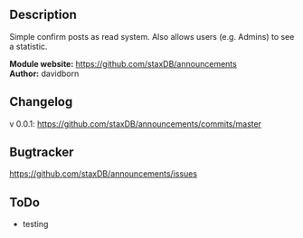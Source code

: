 ## Description

Simple confirm posts as read system.
Also allows users (e.g. Admins) to see a statistic.

__Module website:__ <https://github.com/staxDB/announcements>  
__Author:__ davidborn  

## Changelog
v 0.0.1:
<https://github.com/staxDB/announcements/commits/master>

## Bugtracker

<https://github.com/staxDB/announcements/issues>

## ToDo
- testing
